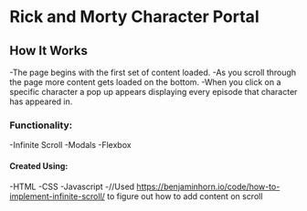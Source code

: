 # Rick and Morty Character Portal

## How It Works
-The page begins with the first set of content loaded.
-As you scroll through the page more content gets loaded on the bottom.
-When you click on a specific character a pop up appears displaying every episode that character has appeared in.

### Functionality:
-Infinite Scroll
-Modals
-Flexbox

#### Created Using:
-HTML
-CSS
-Javascript
-//Used https://benjaminhorn.io/code/how-to-implement-infinite-scroll/ to figure out how to add content on scroll
